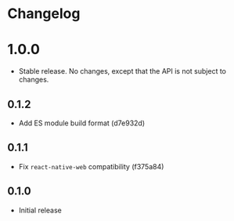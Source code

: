 # Changelog

# 1.0.0

- Stable release. No changes, except that the API is not subject to changes.

## 0.1.2

- Add ES module build format (d7e932d)

## 0.1.1

- Fix `react-native-web` compatibility (f375a84)

## 0.1.0

- Initial release
